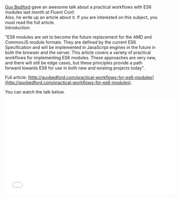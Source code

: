 <!--
layout: post
title: Practical Workflows for ES6 Modules, Fluent 2014
date: 2014-05-27T07:18:47.847Z
comments: true
published: true
keywords: JavaScript, ES6, modules
description: Post about modules
categories: modules, talks
authorName: Jaydson Gomes
authorLink: http://twitter.com/jaydson
authorDescription: JavaScript enthusiast - FrontEnd Engineer at Terra Networks - BrazilJS and RSJS curator
authorPicture: https://pbs.twimg.com/profile_images/453720347620032512/UM2nE21c_400x400.jpeg
-->
<!--more-->
[Guy Bedford](https://twitter.com/guybedford) gave an awesome talk about a practical workflows with ES6 modules last month at Fluent Conf.  
Also, he write up an article about it. If you are interested on this subject, you must read the full article.  
Introduction:  

"ES6 modules are set to become the future replacement for the AMD and CommonJS module formats. They are defined by the current ES6 Specification and will be implemented in JavaScript engines in the future in both the browser and the server.  This article covers a variety of practical workflows for implementing ES6 modules. These approaches are very new, and there will still be edge cases, but these principles provide a path forward towards ES6 for use in both new and existing projects today".  

Full article: [http://guybedford.com/practical-workflows-for-es6-modules](http://guybedford.com/practical-workflows-for-es6-modules).  

You can watch the talk below.  
<iframe width="560" height="315" src="//www.youtube.com/embed/0VUjM-jJf2U" frameborder="0" allowfullscreen></iframe>
